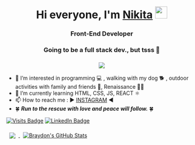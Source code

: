 
<h1 align="center">Hi everyone, I'm <a href="https://www.linkedin.com/in/%D0%BD%D0%B8%D0%BA%D0%B8%D1%82%D0%B0-%D0%BA%D1%83%D1%85%D0%B0%D1%80%D1%87%D1%83%D0%BA-263763224/" target="_blank">Nikita</a> 
<img src="https://github.com/blackcater/blackcater/raw/main/images/Hi.gif" height="32"/></h1>
<h3 align="center"> Front-End Developer</h3>
<h3 align="center"> Going to be a full stack dev., but tsss 🤫 </h3>
<h3 align="center"><img align="center" src="https://media.giphy.com/media/cFkiFMDg3iFoI/giphy.gif"></h3>


- 👀 I’m interested in programming 💻 , walking with my dog 🐕 , outdoor activities with family and friends 🍁, Renaissance 👨‍🎓
- 🌱 I’m currently learning HTML, CSS, JS, REACT ⚛️
- 📫 How to reach me : ▶️ <a href="https://www.instagram.com/nikitakukharchuk/">INSTAGRAM</a> ◀️
- 🍀 __*Run to the rescue with love and peace will follow.*__ 🍀
 
[![Visits Badge](https://badges.pufler.dev/visits/nikitakukharchuk/nikitakukharchuk)](https:braydoncoyer.dev)
[![LinkedIn Badge](https://img.shields.io/badge/LinkedIn-Profile-informational?style=flat&logo=linkedin&logoColor=white&color=0D76A8)](https://www.linkedin.com/in/%D0%BD%D0%B8%D0%BA%D0%B8%D1%82%D0%B0-%D0%BA%D1%83%D1%85%D0%B0%D1%80%D1%87%D1%83%D0%BA-263763224/)

<a href="https://github.com/nikitakukharchuk">
  <img align="center" style="margin:0.5rem" src="https://github-readme-stats.vercel.app/api/top-langs/?username=nikitakukharchuk&hide=html,css&title_color=ffffff&text_color=c9cacc&icon_color=4AB197&bg_color=1A2B34" />
</a>

<a href="https://github.com/nikitakukharchuk">
  <img align="center" style="margin:0.5rem" src="https://github-readme-stats.vercel.app/api?username=nikitakukharchuk&show_icons=true&line_height=27&count_private=true&title_color=ffffff&text_color=c9cacc&icon_color=4AB097&bg_color=1A2B34" alt="Braydon's GitHub Stats" />
</a>

